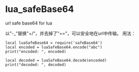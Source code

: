 # lua_safeBase64
url safe base64 for lua

以"-_"替换"+/"，并去掉了"=="，可以安全地在url中传输。
用法：
```
local luaSafeBase64 = require('safeBase64')
local encoded = luaSafeBase64.encode("abc")
print("encoded: ", encoded)

local decoded = luaSafeBase64.decode(encoded)
print("decoded: ", decoded)
```
